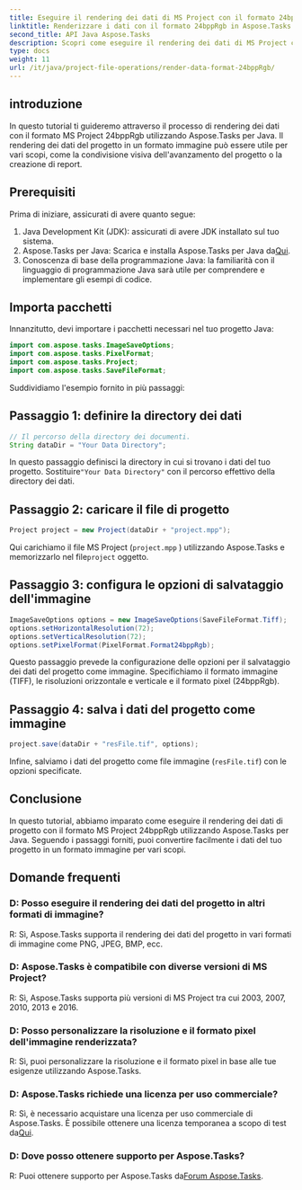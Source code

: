 ```yaml
---
title: Eseguire il rendering dei dati di MS Project con il formato 24bppRgb in Aspose.Tasks
linktitle: Renderizzare i dati con il formato 24bppRgb in Aspose.Tasks
second_title: API Java Aspose.Tasks
description: Scopri come eseguire il rendering dei dati di MS Project come immagini in Java utilizzando Aspose.Tasks. Segui il nostro tutorial passo passo per un'integrazione perfetta.
type: docs
weight: 11
url: /it/java/project-file-operations/render-data-format-24bppRgb/
---
```

## introduzione
In questo tutorial ti guideremo attraverso il processo di rendering dei dati con il formato MS Project 24bppRgb utilizzando Aspose.Tasks per Java. Il rendering dei dati del progetto in un formato immagine può essere utile per vari scopi, come la condivisione visiva dell'avanzamento del progetto o la creazione di report.
## Prerequisiti
Prima di iniziare, assicurati di avere quanto segue:
1. Java Development Kit (JDK): assicurati di avere JDK installato sul tuo sistema.
2.  Aspose.Tasks per Java: Scarica e installa Aspose.Tasks per Java da[Qui](https://releases.aspose.com/tasks/java/).
3. Conoscenza di base della programmazione Java: la familiarità con il linguaggio di programmazione Java sarà utile per comprendere e implementare gli esempi di codice.

## Importa pacchetti
Innanzitutto, devi importare i pacchetti necessari nel tuo progetto Java:
```java
import com.aspose.tasks.ImageSaveOptions;
import com.aspose.tasks.PixelFormat;
import com.aspose.tasks.Project;
import com.aspose.tasks.SaveFileFormat;
```

Suddividiamo l'esempio fornito in più passaggi:
## Passaggio 1: definire la directory dei dati
```java
// Il percorso della directory dei documenti.
String dataDir = "Your Data Directory";
```
In questo passaggio definisci la directory in cui si trovano i dati del tuo progetto. Sostituire`"Your Data Directory"` con il percorso effettivo della directory dei dati.
## Passaggio 2: caricare il file di progetto
```java
Project project = new Project(dataDir + "project.mpp");
```
Qui carichiamo il file MS Project (`project.mpp` ) utilizzando Aspose.Tasks e memorizzarlo nel file`project` oggetto.
## Passaggio 3: configura le opzioni di salvataggio dell'immagine
```java
ImageSaveOptions options = new ImageSaveOptions(SaveFileFormat.Tiff);
options.setHorizontalResolution(72);
options.setVerticalResolution(72);
options.setPixelFormat(PixelFormat.Format24bppRgb);
```
Questo passaggio prevede la configurazione delle opzioni per il salvataggio dei dati del progetto come immagine. Specifichiamo il formato immagine (TIFF), le risoluzioni orizzontale e verticale e il formato pixel (24bppRgb).
## Passaggio 4: salva i dati del progetto come immagine
```java
project.save(dataDir + "resFile.tif", options);
```
Infine, salviamo i dati del progetto come file immagine (`resFile.tif`) con le opzioni specificate.

## Conclusione
In questo tutorial, abbiamo imparato come eseguire il rendering dei dati di progetto con il formato MS Project 24bppRgb utilizzando Aspose.Tasks per Java. Seguendo i passaggi forniti, puoi convertire facilmente i dati del tuo progetto in un formato immagine per vari scopi.
## Domande frequenti
### D: Posso eseguire il rendering dei dati del progetto in altri formati di immagine?
R: Sì, Aspose.Tasks supporta il rendering dei dati del progetto in vari formati di immagine come PNG, JPEG, BMP, ecc.
### D: Aspose.Tasks è compatibile con diverse versioni di MS Project?
R: Sì, Aspose.Tasks supporta più versioni di MS Project tra cui 2003, 2007, 2010, 2013 e 2016.
### D: Posso personalizzare la risoluzione e il formato pixel dell'immagine renderizzata?
R: Sì, puoi personalizzare la risoluzione e il formato pixel in base alle tue esigenze utilizzando Aspose.Tasks.
### D: Aspose.Tasks richiede una licenza per uso commerciale?
 R: Sì, è necessario acquistare una licenza per uso commerciale di Aspose.Tasks. È possibile ottenere una licenza temporanea a scopo di test da[Qui](https://purchase.aspose.com/temporary-license/).
### D: Dove posso ottenere supporto per Aspose.Tasks?
 R: Puoi ottenere supporto per Aspose.Tasks da[Forum Aspose.Tasks](https://forum.aspose.com/c/tasks/15).